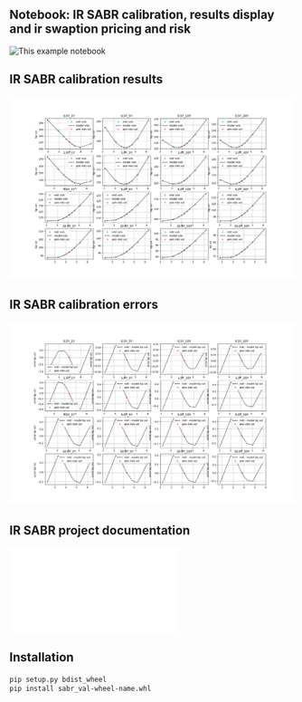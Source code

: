## Notebook: IR SABR calibration, results display and ir swaption pricing and risk

![This example notebook](./src/notebooks/ir_sabr_calibration.ipynb " Builds ir curve , runs ir sabr calibrationan . Displays irvolcube calibration results and errors. Calculates the price and risk of 2 ir swaption examples ")


## IR SABR calibration results

![IR SABR calibration results](./src/doc/charts/swaptions_calibration_results.png "IR Swaption calibration results")

## IR SABR calibration errors

![IR SABR calibration erros](./src/doc/charts/swaption_calibration_errors_bps.png "IR Swaption calibration errors")

## IR SABR project documentation

![This is IR SABR doc](./src/doc/IR%sabr.pdf "This note describes SABR model specification and IR swaption pricing and risk management")


## Installation

``` wheel
pip setup.py bdist_wheel
pip install sabr_val-wheel-name.whl
```
